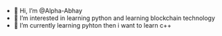 - 👋 Hi, I’m @Alpha-Abhay
- 👀 I’m interested in learning python and learning blockchain technology
- 🌱 I’m currently learning pyhton then i want to learn c++


<!---
Alpha-Abhay/Alpha-Abhay is a ✨ special ✨ repository because its `README.md` (this file) appears on your GitHub profile.
You can click the Preview link to take a look at your changes.
--->
